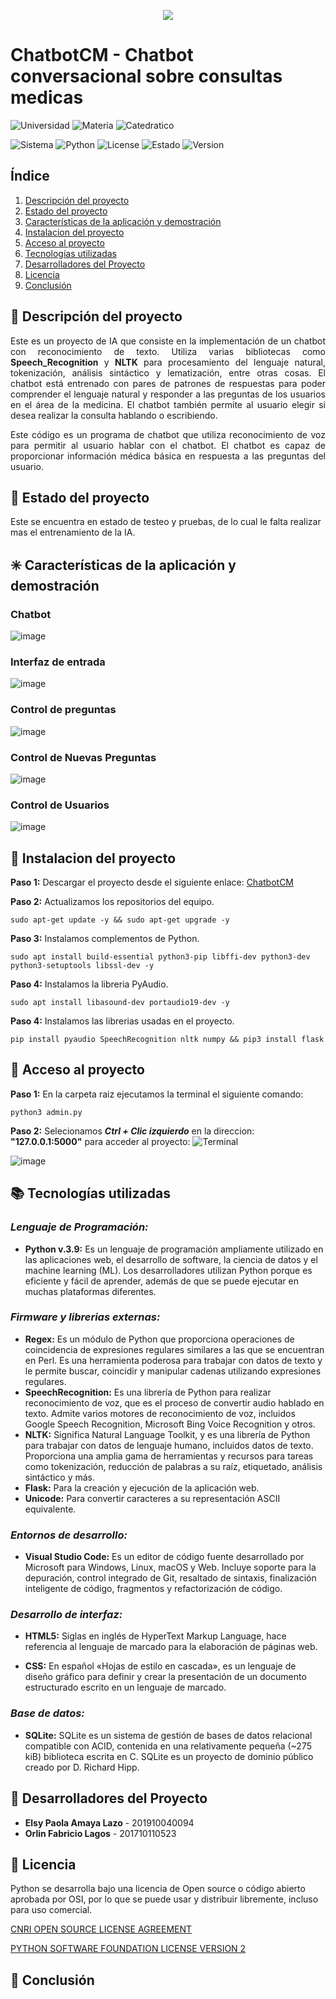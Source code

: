 <P align="center"><img src="https://user-images.githubusercontent.com/69611007/231231036-e0166da3-1704-4106-a0ec-04782f7e0c52.png"></P>

# ChatbotCM - Chatbot conversacional sobre consultas medicas

![Universidad](https://img.shields.io/badge/Universidad-Universidad%20Tecnol%C3%B3gica%20de%20Honduras-blue)
![Materia](https://img.shields.io/badge/Asignatura-Inteligencia%20Artificial%20(IAE--0611)-blue)
![Catedratico](https://img.shields.io/badge/Catedratico-Ing.%20Wilson%20Octaviano%20Villanueva%20Castillo-blue)

![Sistema](https://img.shields.io/badge/System-Debian%2011.5.0%20amd64-blueviolet)
![Python](https://img.shields.io/badge/Python-v3.9-green)
![License](https://img.shields.io/badge/License-CNRI%20OSI%20Python-green)
![Estado](https://img.shields.io/badge/Status-Alpha-green)
![Version](https://img.shields.io/badge/Stable-v.0.3.2-green)

## Índice

1. [Descripción del proyecto](#A)
3. [Estado del proyecto](#B)
4. [Características de la aplicación y demostración](#C)
5. [Instalacion del proyecto](#D)
6. [Acceso al proyecto](#E)
7. [Tecnologías utilizadas](#F)
8. [Desarrolladores del Proyecto](#G)
9. [Licencia](#H)
10. [Conclusión](#I)

<a name="A"></a>
## :notebook: Descripción del proyecto

<p align="justify">Este es un proyecto de IA que consiste en la implementación de un chatbot con reconocimiento de texto. Utiliza varias bibliotecas como <b>Speech_Recognition</b> y <b>NLTK</b> para procesamiento del lenguaje natural, tokenización, análisis sintáctico y lematización, entre otras cosas. El chatbot está entrenado con pares de patrones de respuestas para poder comprender el lenguaje natural y responder a las preguntas de los usuarios en el área de la medicina. El chatbot también permite al usuario elegir si desea realizar la consulta hablando o escribiendo.</p>

<p align="justify">Este código es un programa de chatbot que utiliza reconocimiento de voz para permitir al usuario hablar con el chatbot. El chatbot es capaz de proporcionar información médica básica en respuesta a las preguntas del usuario.</p>   

<a name="B"></a>
## :closed_book: Estado del proyecto

Este se encuentra en estado de testeo y pruebas, de lo cual le falta realizar mas el entrenamiento de la IA.

<a name="C"></a>
## :eight_spoked_asterisk: Características de la aplicación y demostración

### Chatbot
![image](https://user-images.githubusercontent.com/69611007/231585789-afa3a07b-9750-469e-b133-2ba1044e5d70.png)

### Interfaz de entrada
![image](https://user-images.githubusercontent.com/69611007/231588039-305b41ca-b125-401c-8ff9-7df6a9030cc5.png)

### Control de preguntas
![image](https://user-images.githubusercontent.com/69611007/231588207-87f9238b-1b2a-46b3-81f3-333eb6dbbe8b.png)

### Control de Nuevas Preguntas
![image](https://user-images.githubusercontent.com/69611007/231588613-4f85cbed-acbd-4961-bb55-f731ec2be9d8.png)

### Control de Usuarios
![image](https://user-images.githubusercontent.com/69611007/231588614-80f76621-f721-410a-b1f8-abdd08adc257.png)

<a name="D"></a>
## :wrench: Instalacion del proyecto
**Paso 1:** Descargar el proyecto desde el siguiente enlace: [ChatbotCM](https://github.com/GuerreroAzul/ChatbotCM.git)

**Paso 2:** Actualizamos los repositorios del equipo.
```Shell
sudo apt-get update -y && sudo apt-get upgrade -y
```

**Paso 3:** Instalamos complementos de Python.
```Shell
sudo apt install build-essential python3-pip libffi-dev python3-dev python3-setuptools libssl-dev -y
```

**Paso 4:** Instalamos la libreria PyAudio.
```Shell
sudo apt install libasound-dev portaudio19-dev -y
```

**Paso 4:** Instalamos las librerias usadas en el proyecto.
```Shell
pip install pyaudio SpeechRecognition nltk numpy && pip3 install flask
```

<a name="E"></a>
## :rocket: Acceso al proyecto
**Paso 1:** En la carpeta raiz ejecutamos la terminal el siguiente comando:
```Shell
python3 admin.py
```
**Paso 2:** Selecionamos ***Ctrl + Clic izquierdo*** en la direccion: **"127.0.0.1:5000"** para acceder al proyecto:
![Terminal](https://user-images.githubusercontent.com/69611007/231316081-6628c1e3-21c2-4d28-bf91-04fb8992d998.png)

![image](https://user-images.githubusercontent.com/69611007/231585675-0905f86c-63c3-4d32-a659-a5d447b7455d.png)

<a name="F"></a>
## :books: Tecnologías utilizadas

### ***Lenguaje de Programación:***
* **Python v.3.9:** Es un lenguaje de programación ampliamente utilizado en las aplicaciones web, el desarrollo de software, la ciencia de datos y el machine learning (ML). Los desarrolladores utilizan Python porque es eficiente y fácil de aprender, además de que se puede ejecutar en muchas plataformas diferentes.

### ***Firmware y librerias externas:***
* **Regex:** Es un módulo de Python que proporciona operaciones de coincidencia de expresiones regulares similares a las que se encuentran en Perl. Es una herramienta poderosa para trabajar con datos de texto y le permite buscar, coincidir y manipular cadenas utilizando expresiones regulares.
* **SpeechRecognition:** Es una librería de Python para realizar reconocimiento de voz, que es el proceso de convertir audio hablado en texto. Admite varios motores de reconocimiento de voz, incluidos Google Speech Recognition, Microsoft Bing Voice Recognition y otros.
* **NLTK:** Significa Natural Language Toolkit, y es una librería de Python para trabajar con datos de lenguaje humano, incluidos datos de texto. Proporciona una amplia gama de herramientas y recursos para tareas como tokenización, reducción de palabras a su raíz, etiquetado, análisis sintáctico y más.
* **Flask:** Para la creación y ejecución de la aplicación web.
* **Unicode:** Para convertir caracteres a su representación ASCII equivalente.

### ***Entornos de desarrollo:***
* **Visual Studio Code:** Es un editor de código fuente desarrollado por Microsoft para Windows, Linux, macOS y Web. Incluye soporte para la depuración, control integrado de Git, resaltado de sintaxis, finalización inteligente de código, fragmentos y refactorización de código.
### ***Desarrollo de interfaz:***
* **HTML5:** Siglas en inglés de HyperText Markup Language, hace referencia al lenguaje de marcado para la elaboración de páginas web.

* **CSS:** En español «Hojas de estilo en cascada», es un lenguaje de diseño gráfico para definir y crear la presentación de un documento estructurado escrito en un lenguaje de marcado.

### ***Base de datos:***
* **SQLite:** SQLite es un sistema de gestión de bases de datos relacional compatible con ACID, contenida en una relativamente pequeña (~275 kiB) biblioteca escrita en C. SQLite es un proyecto de dominio público creado por D. Richard Hipp.

<a name="G"></a>
## :busts_in_silhouette: Desarrolladores del Proyecto
* **Elsy Paola Amaya Lazo** - 201910040094
* **Orlin Fabricio Lagos**  - 201710110523

<a name="H"></a>
## :page_facing_up: Licencia
Python se desarrolla bajo una licencia de Open source o código abierto aprobada por OSI, por lo que se puede usar y distribuir libremente, incluso para uso comercial.

[CNRI OPEN SOURCE LICENSE AGREEMENT](https://opensource.org/license/cnri-python/)

[PYTHON SOFTWARE FOUNDATION LICENSE VERSION 2](https://opensource.org/license/pythonsoftfoundation-php/)

<a name="I"></a>
## :bookmark_tabs: Conclusión

